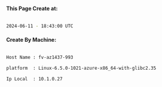 
   
#### This Page Create at:

```bash

2024-06-11 - 18:43:00 UTC

```

#### Create By Machine:

```bash

Host Name : fv-az1437-993

platform  : Linux-6.5.0-1021-azure-x86_64-with-glibc2.35

Ip Local  : 10.1.0.27

```

